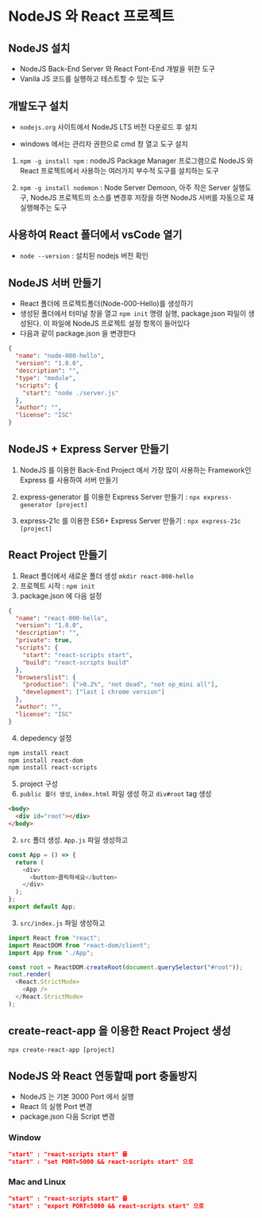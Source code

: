 # NodeJS 와 React 프로젝트

## NodeJS 설치

- NodeJS Back-End Server 와 React Font-End 개발을 위한 도구
- Vanila JS 코드를 실행하고 테스트할 수 있는 도구

## 개발도구 설치

- `nodejs.org` 사이트에서 NodeJS LTS 버전 다운로드 후 설치

- windows 에서는 관리자 권한으로 cmd 창 열고 도구 설치

1. `npm -g install npm` : nodeJS Package Manager 프로그램으로 NodeJS 와 React 프로젝트에서 사용하는 여러가지 부수적 도구를 설치하는 도구

2. `npm -g install nodemon` : Node Server Demoon, 아주 작은 Server 실행도구, NodeJS 프로젝트의 소스를 변경후 저장을 하면 NodeJS 서버를 자동으로 재 실행해주는 도구

## 사용하여 React 폴더에서 vsCode 열기

- `node --version` : 설치된 nodejs 버전 확인

## NodeJS 서버 만들기

- React 폴더에 프로젝트폴더(Node-000-Hello)를 생성하기
- 생성된 폴더에서 터미널 창을 열고 `npm init` 명령 실행, package.json 파일이 생성된다. 이 파일에 NodeJS 프로젝트 설정 항목이 들어있다
- 다음과 같이 package.json 을 변경한다

```json
{
  "name": "node-000-hello",
  "version": "1.0.0",
  "description": "",
  "type": "module",
  "scripts": {
    "start": "node ./server.js"
  },
  "author": "",
  "license": "ISC"
}
```

## NodeJS + Express Server 만들기

1. NodeJS 를 이용한 Back-End Project 에서 가장 많이 사용하는 Framework인 Express 를 사용하여 서버 만들기
2. express-generator 를 이용한 Express Server 만들기 : `npx express-generator [project]`

3. express-21c 를 이용한 ES6+ Express Server 만들기 : `npx express-21c [project]`

## React Project 만들기

1. React 폴더에서 새로운 폴더 생성 `mkdir react-000-hello`
2. 프로젝트 시작 : `npm init`
3. package.json 에 다음 설정

```json
{
  "name": "react-000-hello",
  "version": "1.0.0",
  "description": "",
  "private": true,
  "scripts": {
    "start": "react-scripts start",
    "build": "react-scripts build"
  },
  "browserslist": {
    "production": [">0.2%", "not dead", "not op_mini all"],
    "development": ["last 1 chrome version"]
  },
  "author": "",
  "license": "ISC"
}
```

4. depedency 설정

```bash
npm install react
npm install react-dom
npm install react-scripts
```

5. project 구성
1. `public 폴더 생성`, `index.html` 파일 생성 하고 `div#root` tag 생성

```html
<body>
  <div id="root"></div>
</body>
```

2. `src` 폴더 생성. `App.js` 파일 생성하고

```js
const App = () => {
  return (
    <div>
      <button>클릭하세요</button>
    </div>
  );
};
export default App;
```

3. `src/index.js` 파일 생성하고

```js
import React from "react";
import ReactDOM from "react-dom/client";
import App from "./App";

const root = ReactDOM.createRoot(document.querySelector("#root"));
root.render(
  <React.StrictMode>
    <App />
  </React.StrictMode>
);
```

## create-react-app 을 이용한 React Project 생성

`npx create-react-app [project]`

## NodeJS 와 React 연동할때 port 충돌방지

- NodeJS 는 기본 3000 Port 에서 실행
- React 의 실행 Port 변경
- package.json 다음 Script 변경

### Window

```json
"start" : "react-scripts start" 를
"start" : "set PORT=5000 && react-scripts start" 으로
```

### Mac and Linux

```json
"start" : "react-scripts start" 를
"start" : "export PORT=5000 && react-scripts start" 으로
```
